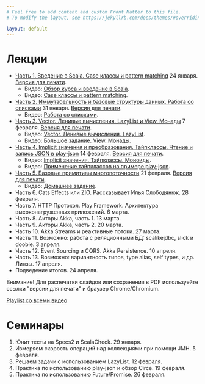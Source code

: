 ```yaml
---
# Feel free to add content and custom Front Matter to this file.
# To modify the layout, see https://jekyllrb.com/docs/themes/#overriding-theme-defaults

layout: default
---
```


# Лекции

* [Часть 1. Введение в Scala. Case классы и pattern matching](slides/day1.html) 24 января. [Версия для печати](slides/day1.html?print-pdf).
  * Видео: [Обзор курса и введение в Scala](https://www.youtube.com/watch?v=T-fIGEPSynM).
  * Видео: [Case классы и pattern matching](https://youtu.be/M5WeHhmawYQ).
* [Часть 2. Иммутабельность и базовые структуры данных. Работа со списками](slides/day2.html) 31 января. [Версия для печати](slides/day2.html?print-pdf).
  * Видео: [Работа со списками](https://youtu.be/1I1A5QUBy1k).
* [Часть 3. Vector. Ленивые вычисления. LazyList и View. Монады](slides/day3.html) 7 февраля. [Версия для печати](slides/day3.html?print-pdf).
  * Видео: [Vector. Ленивые вычисления. LazyList](https://youtu.be/BZ72l3UYQeo).
  * Видео: [Большое задание. View. Монады](https://youtu.be/Zye78QvxzIY).
* [Часть 4. Implicit значения и преобразования. Тайпклассы. Чтение и запись JSON в play-json](slides/day4.html) 14 февраля. [Версия для печати](slides/day4.html?print-pdf).
  * Видео: [Implicit значения. Тайпклассы. Моноиды](https://youtu.be/0Q2j6yZ0okQ).
  * Видео: [Применение тайпклассов на примере play-json](https://youtu.be/nEuVFosoxJE).
* [Часть 5. Базовые примитивы многопоточности](slides/day5.html) 21 февраля. [Версия для печати](slides/day5.html?print-pdf).
  * Видео: [Домашнее задание](https://youtu.be/l7ky4d0PuR4).
* Часть 6. Cats Effects или ZIO. Рассказывает Илья Слободянюк. 28 февраля.
* Часть 7. HTTP Протокол. Play Framework. Архитектура высоконагруженных приложений. 6 марта.
* Часть 8. Акторы Akka, часть 1. 13 марта.
* Часть 9. Акторы Akka, часть 2. 20 марта.
* Часть 10. Akka Streams и реактивные потоки. 27 марта.
* Часть 11. Возможно: работа с реляционными БД: scalikejdbc, slick и doobie. 3 апреля.
* Часть 12. Event Sourcing и CQRS. Akka Persistence. 10 апреля.
* Часть 13. Возможно: вариантность типов, type alias, self types, и др. Линзы. 17 апреля.
* Подведение итогов. 24 апреля.

Внимание! Для распечатки слайдов или сохранения в PDF используейте ссылки "версии для печати" и браузер Chrome/Chromium.

[Playlist со всеми видео](https://www.youtube.com/playlist?list=PLr3MOSSJVvAFDW8sY3qbowgMa-eFplLcG)

# Семинары

1. Юнит тесты на Specs2 и ScalaCheck. 29 января.
2. Измеряем скорость операций над коллекциями при помощи JMH. 5 февраля.
3. Решаем задачи с использованием LazyList. 12 февраля.
4. Практика по использованию play-json и обзор Circe. 19 февраля.
5. Практика по использованию Future/Promise. 26 февраля.
